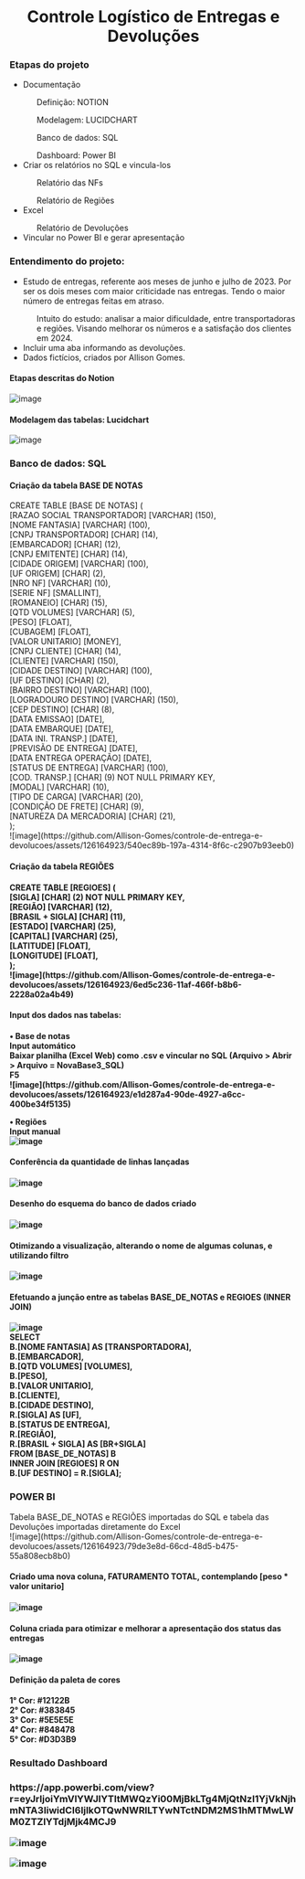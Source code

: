 <h1 align="center"> Controle Logístico de Entregas e Devoluções </h1>

<div> <h3> Etapas do projeto </h3>
<ul>
<li> Documentação </li>
<ol> Definição: NOTION </ol>
<ol> Modelagem: LUCIDCHART </ol>
<ol> Banco de dados: SQL </ol>
<ol> Dashboard: Power BI </ol>
<li> Criar os relatórios no SQL e vincula-los </li>
<ol> Relatório das NFs </ol>
<ol> Relatório de Regiões </ol>
<li> Excel </li>
<ol> Relatório de Devoluções </ol>
<li> Vincular no Power BI e gerar apresentação </li>
</ul> </div>

<h3> Entendimento do projeto: </h3>
<ul>
<li> Estudo de entregas, referente aos meses de junho e julho de 2023. Por ser os dois meses com maior criticidade nas entregas. Tendo o maior número de entregas feitas em atraso. </li>
<ol> Intuito do estudo: analisar a maior dificuldade, entre transportadoras e regiões. Visando melhorar os números e a satisfação dos clientes em 2024. </ol>
<li> Incluir uma aba informando as devoluções. </li>
<li> Dados fictícios, criados por Allison Gomes. </li>
</ul>


<h4> Etapas descritas do Notion </h4>

![image](https://github.com/Allison-Gomes/controle-de-entrega-e-devolucoes/assets/126164923/c8ca7fee-74a6-44af-a3b8-bc90f8d260cc)


<h4> Modelagem das tabelas: Lucidchart </h4>

![image](https://github.com/Allison-Gomes/controle-de-entrega-e-devolucoes/assets/126164923/57def20a-dbce-46a7-91b2-066fdf66b116)


<h3> Banco de dados: SQL </h3>

<h4> Criação da tabela BASE DE NOTAS </h4>
CREATE TABLE [BASE DE NOTAS] ( <br>
[RAZAO SOCIAL TRANSPORTADOR] [VARCHAR] (150), <br/>
[NOME FANTASIA] [VARCHAR] (100), <br/>
[CNPJ TRANSPORTADOR] [CHAR] (14), <br/>
[EMBARCADOR] [CHAR] (12), <br/>
[CNPJ EMITENTE] [CHAR] (14), <br/>
[CIDADE ORIGEM] [VARCHAR] (100), <br/>
[UF ORIGEM] [CHAR] (2), <br/>
[NRO NF] [VARCHAR] (10), <br/>
[SERIE NF] [SMALLINT], <br/>
[ROMANEIO] [CHAR] (15), <br/>
[QTD VOLUMES] [VARCHAR] (5), <br/>
[PESO] [FLOAT], <br/>
[CUBAGEM] [FLOAT], <br/>
[VALOR UNITARIO] [MONEY], <br/>
[CNPJ CLIENTE] [CHAR] (14), <br/>
[CLIENTE] [VARCHAR] (150), <br/>
[CIDADE DESTINO] [VARCHAR] (100), <br/>
[UF DESTINO] [CHAR] (2), <br/>
[BAIRRO DESTINO] [VARCHAR] (100), <br/>
[LOGRADOURO DESTINO] [VARCHAR] (150), <br/>
[CEP DESTINO] [CHAR] (8), <br/>
[DATA EMISSAO] [DATE], <br/>
[DATA EMBARQUE] [DATE], <br/>
[DATA INI. TRANSP.] [DATE], <br/>
[PREVISÃO DE ENTREGA] [DATE], <br/>
[DATA ENTREGA OPERAÇÃO] [DATE], <br/>
[STATUS DE ENTREGA] [VARCHAR] (100), <br/>
[COD. TRANSP.] [CHAR] (9) NOT NULL PRIMARY KEY, <br/>
[MODAL] [VARCHAR] (10), <br/>
[TIPO DE CARGA] [VARCHAR] (20), <br/>
[CONDIÇÃO DE FRETE] [CHAR] (9), <br/>
[NATUREZA DA MERCADORIA] [CHAR] (21), <br/>
); <br/>
![image](https://github.com/Allison-Gomes/controle-de-entrega-e-devolucoes/assets/126164923/540ec89b-197a-4314-8f6c-c2907b93eeb0)


<h4> Criação da tabela REGIÕES <h4/>
CREATE TABLE [REGIOES] ( <br/>
[SIGLA] [CHAR] (2) NOT NULL PRIMARY KEY, <br/>
[REGIÃO] [VARCHAR] (12), <br/>
[BRASIL + SIGLA] [CHAR] (11), <br/>
[ESTADO] [VARCHAR] (25), <br/>
[CAPITAL] [VARCHAR] (25), <br/>
[LATITUDE] [FLOAT], <br/>
[LONGITUDE] [FLOAT], <br/>
); <br/>
![image](https://github.com/Allison-Gomes/controle-de-entrega-e-devolucoes/assets/126164923/6ed5c236-11af-466f-b8b6-2228a02a4b49)


<h4> Input dos dados nas tabelas: <h4/>
• Base de notas <br/>
Input automático <br/>
Baixar planilha (Excel Web) como .csv e vincular no SQL (Arquivo > Abrir > Arquivo = NovaBase3_SQL) <br/>
F5 <br/>
![image](https://github.com/Allison-Gomes/controle-de-entrega-e-devolucoes/assets/126164923/e1d287a4-90de-4927-a6cc-400be34f5135)


• Regiões <br/>
Input manual <br/>
![image](https://github.com/Allison-Gomes/controle-de-entrega-e-devolucoes/assets/126164923/3b1cfb11-fa14-48b8-92b3-02db15d2a4eb)


<h4> Conferência da quantidade de linhas lançadas <h4/>
  
![image](https://github.com/Allison-Gomes/controle-de-entrega-e-devolucoes/assets/126164923/2f51234f-aaa6-4b0d-b8a0-b70c749e8a8e)


<h4> Desenho do esquema do banco de dados criado <h4/>

![image](https://github.com/Allison-Gomes/controle-de-entrega-e-devolucoes/assets/126164923/1ab69070-0303-4115-adf9-8933f898bb8f)


<h4> Otimizando a visualização, alterando o nome de algumas colunas, e utilizando filtro <h4/>

![image](https://github.com/Allison-Gomes/controle-de-entrega-e-devolucoes/assets/126164923/20a54eea-3189-4237-8510-1c63fdf392b0)


<h4> Efetuando a junção entre as tabelas BASE_DE_NOTAS e REGIOES <bold>(INNER JOIN)</bold> <h4/>

![image](https://github.com/Allison-Gomes/controle-de-entrega-e-devolucoes/assets/126164923/1d5e539a-048a-438c-920c-6b967175d2d5) <br/>
SELECT <br/>
B.[NOME FANTASIA] AS [TRANSPORTADORA], <br/>
B.[EMBARCADOR], <br/>
B.[QTD VOLUMES] [VOLUMES], <br/>
B.[PESO], <br/>
B.[VALOR UNITARIO], <br/>
B.[CLIENTE], <br/>
B.[CIDADE DESTINO], <br/>
R.[SIGLA] AS [UF], <br/>
B.[STATUS DE ENTREGA], <br/>
R.[REGIÃO], <br/>
R.[BRASIL + SIGLA] AS [BR+SIGLA] <br/>
FROM [BASE_DE_NOTAS] B <br/>
INNER JOIN [REGIOES] R ON <br/>
B.[UF DESTINO] = R.[SIGLA]; <br/>


<h3> POWER BI </h3>
Tabela BASE_DE_NOTAS e REGIÕES importadas do SQL e tabela das Devoluções importadas diretamente do Excel <br/>
![image](https://github.com/Allison-Gomes/controle-de-entrega-e-devolucoes/assets/126164923/79de3e8d-66cd-48d5-b475-55a808ecb8b0)


<h4> Criado uma nova coluna, FATURAMENTO TOTAL, contemplando [peso * valor unitario] <h4/>

![image](https://github.com/Allison-Gomes/controle-de-entrega-e-devolucoes/assets/126164923/632613c8-70b1-4baf-9420-9dfc39d62546)


<h4> Coluna criada para otimizar e melhorar a apresentação dos status das entregas <h4/>
  
![image](https://github.com/Allison-Gomes/controle-de-entrega-e-devolucoes/assets/126164923/ab3c9811-951d-42c0-94db-bd066c83c8df)


<h4> Definição da paleta de cores <h4/>
1° Cor: #12122B <br/>
2° Cor: #383845 <br/>
3° Cor: #5E5E5E <br/>
4° Cor: #848478 <br/>
5° Cor: #D3D3B9 <br/>


<h3> Resultado Dashboard <h3/>
https://app.powerbi.com/view?r=eyJrIjoiYmVlYWJlYTItMWQzYi00MjBkLTg4MjQtNzI1YjVkNjhmNTA3IiwidCI6IjlkOTQwNWRlLTYwNTctNDM2MS1hMTMwLWM0ZTZlYTdjMjk4MCJ9 <br/>

![image](https://github.com/Allison-Gomes/controle-de-entrega-e-devolucoes/assets/126164923/3e2f031c-23b7-479e-a7ef-fe2b29366189) <br/>
  
![image](https://github.com/Allison-Gomes/controle-de-entrega-e-devolucoes/assets/126164923/607c11ed-b8bf-42e9-8a5e-b59c55f0fc29)
